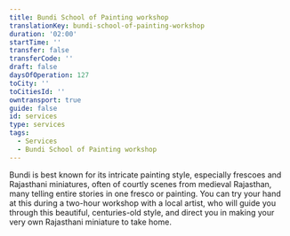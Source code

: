 ```yaml
---
title: Bundi School of Painting workshop
translationKey: bundi-school-of-painting-workshop
duration: '02:00'
startTime: ''
transfer: false
transferCode: ''
draft: false
daysOfOperation: 127
toCity: ''
toCitiesId: ''
owntransport: true
guide: false
id: services
type: services
tags:
  - Services
  - Bundi School of Painting workshop
---
```

Bundi is best known for its intricate painting style, especially frescoes and Rajasthani miniatures, often of courtly scenes from medieval Rajasthan, many telling entire stories in one fresco or painting. You can try your hand at this during a two-hour workshop with a local artist, who will guide you through this beautiful, centuries-old style, and direct you in making your very own Rajasthani miniature to take home.